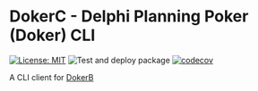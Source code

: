 # DokerC - Delphi Planning Poker (Doker) CLI

[![License: MIT](https://img.shields.io/badge/License-MIT-blue.svg)](https://opensource.org/licenses/MIT)
![Test and deploy package](https://github.com/HaRo87/dokerc/workflows/Test%20and%20deploy%20package/badge.svg)
[![codecov](https://codecov.io/gh/HaRo87/dokerc/branch/main/graph/badge.svg?token=QU0YSFNZQ8)](https://codecov.io/gh/HaRo87/dokerc)

A CLI client for [DokerB](https://github.com/HaRo87/dokerb)
